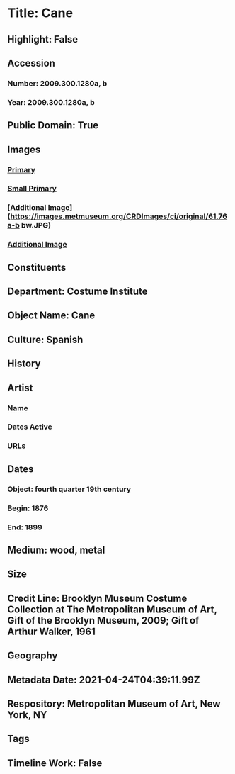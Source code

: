 # Title: Cane
## Highlight: False
## Accession
### Number: 2009.300.1280a, b
### Year: 2009.300.1280a, b
## Public Domain: True
## Images
### [Primary](https://images.metmuseum.org/CRDImages/ci/original/61.76a-b_CP4.jpg)
### [Small Primary](https://images.metmuseum.org/CRDImages/ci/web-large/61.76a-b_CP4.jpg)
### [Additional Image](https://images.metmuseum.org/CRDImages/ci/original/61.76a-b bw.JPG)
### [Additional Image](https://images.metmuseum.org/CRDImages/ci/original/61.76a-b_detail_CP4.jpg)
## Constituents
## Department: Costume Institute
## Object Name: Cane
## Culture: Spanish
## History
## Artist
### Name
### Dates Active
### URLs
## Dates
### Object: fourth quarter 19th century
### Begin: 1876
### End: 1899
## Medium: wood, metal
## Size
## Credit Line: Brooklyn Museum Costume Collection at The Metropolitan Museum of Art, Gift of the Brooklyn Museum, 2009; Gift of Arthur Walker, 1961
## Geography
## Metadata Date: 2021-04-24T04:39:11.99Z
## Respository: Metropolitan Museum of Art, New York, NY
## Tags
## Timeline Work: False